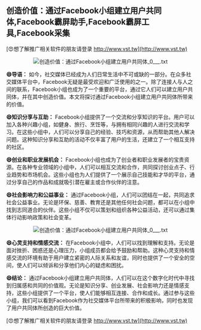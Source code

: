 ## **创造价值：通过Facebook小组建立用户共同体,Facebook霸屏助手,Facebook霸屏工具,Facebook采集**

[😍想了解推广相关软件的朋友请登录 http://www.vst.tw](http://www.vst.tw)

 <center><img src="https://vst.tw/MP4/tuiguang/png/2.png" alt="创造价值：通过Facebook小组建立用户共同体_0___.txt"></center>

**😄导语：**
如今，社交媒体已经成为人们日常生活中不可或缺的一部分。在众多社交媒体平台中，Facebook无疑是最受欢迎和广泛使用的之一。除了连接人与人之间的联系，Facebook小组也成为了一个重要的平台，通过它人们可以建立用户共同体，并在其中创造价值。本文将探讨通过Facebook小组建立用户共同体所带来的价值。

**😄知识分享与互助：**
Facebook小组提供了一个交流和分享知识的平台。用户可以加入各种兴趣小组，如健身、旅行、烹饪等，与拥有相同兴趣的人进行交流和学习。在这些小组中，人们可以分享自己的经验、技巧和资源，从而帮助其他人解决问题。这种知识分享和互助的活动不仅丰富了用户的生活，还建立了一个相互支持的社区。

**😄创业和职业发展机会：**
Facebook小组也成为了创业者和职业发展者的宝贵资源。在各种专业领域的小组中，人们可以相互交流和合作，共同探讨创业点子、行业趋势和市场机会。这些小组也为人们提供了一个展示自己技能和才华的平台，通过分享自己的作品和成就吸引潜在雇主或合作伙伴的注意。

**😄社会影响力和公益事业：**
通过Facebook小组，人们可以团结在一起，共同追求社会公益事业。无论是环保、慈善、教育还是其他任何社会问题，都可以在小组中找到志同道合的伙伴。这些小组不仅可以策划和组织各种公益活动，还可以通过集体行动影响政策和社会变革。

 <center><img src="https://vst.tw/MP4/tuiguang/png/6.png" alt="创造价值：通过Facebook小组建立用户共同体_0___.txt"></center>

**😄心灵支持和情感交流：**
在Facebook小组中，人们可以找到理解和支持。无论是面对挫折、困惑还是心理压力，小组成员都会给予鼓励和帮助。这种心灵支持和情感交流的环境有助于用户建立紧密的人际关系和友谊，同时也提供了一个安全的空间，使人们可以倾诉和分享他们内心的疑虑和困扰。

**😄结论：**
通过Facebook小组建立用户共同体，人们可以在这个数字化时代中寻找到归属感和共同的价值观。无论是知识分享、创业发展、社会影响力还是情感支持，这些小组提供了一个平台，使人们能够相互连接、合作和成长。通过参与这些小组，我们可以看到Facebook作为社交媒体平台所带来的积极影响，同时也发现了用户共同体所创造的巨大价值。

[😍想了解推广相关软件的朋友请登录 http://www.vst.tw](http://www.vst.tw)




